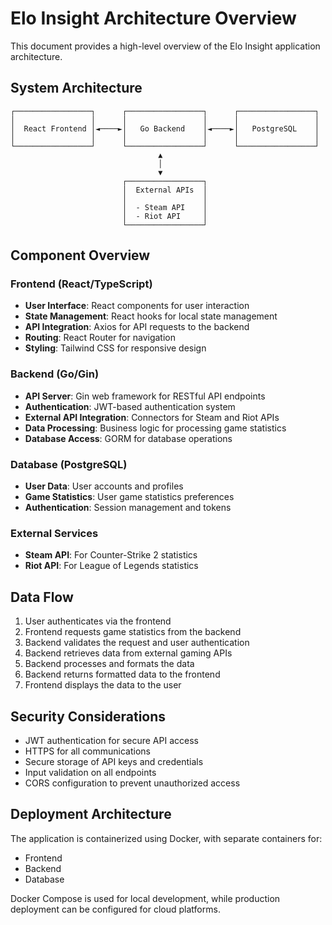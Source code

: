 # Elo Insight Architecture Overview

This document provides a high-level overview of the Elo Insight application architecture.

## System Architecture

```
┌─────────────────┐      ┌─────────────────┐      ┌─────────────────┐
│                 │      │                 │      │                 │
│  React Frontend │◄────►│   Go Backend    │◄────►│   PostgreSQL    │
│                 │      │                 │      │                 │
└─────────────────┘      └─────────────────┘      └─────────────────┘
                                 ▲
                                 │
                                 ▼
                         ┌─────────────────┐
                         │  External APIs  │
                         │                 │
                         │  - Steam API    │
                         │  - Riot API     │
                         └─────────────────┘
```

## Component Overview

### Frontend (React/TypeScript)
- **User Interface**: React components for user interaction
- **State Management**: React hooks for local state management
- **API Integration**: Axios for API requests to the backend
- **Routing**: React Router for navigation
- **Styling**: Tailwind CSS for responsive design

### Backend (Go/Gin)
- **API Server**: Gin web framework for RESTful API endpoints
- **Authentication**: JWT-based authentication system
- **External API Integration**: Connectors for Steam and Riot APIs
- **Data Processing**: Business logic for processing game statistics
- **Database Access**: GORM for database operations

### Database (PostgreSQL)
- **User Data**: User accounts and profiles
- **Game Statistics**: User game statistics preferences
- **Authentication**: Session management and tokens

### External Services
- **Steam API**: For Counter-Strike 2 statistics
- **Riot API**: For League of Legends statistics

## Data Flow

1. User authenticates via the frontend
2. Frontend requests game statistics from the backend
3. Backend validates the request and user authentication
4. Backend retrieves data from external gaming APIs
5. Backend processes and formats the data
6. Backend returns formatted data to the frontend
7. Frontend displays the data to the user

## Security Considerations

- JWT authentication for secure API access
- HTTPS for all communications
- Secure storage of API keys and credentials
- Input validation on all endpoints
- CORS configuration to prevent unauthorized access

## Deployment Architecture

The application is containerized using Docker, with separate containers for:
- Frontend
- Backend
- Database

Docker Compose is used for local development, while production deployment can be configured for cloud platforms.
